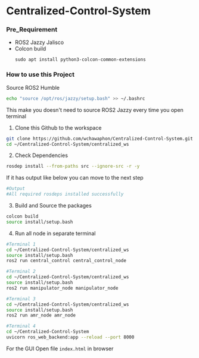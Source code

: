 # Centralized-Control-System

### Pre_Requirement
- ROS2 Jazzy Jalisco
- Colcon build
  ```
  sudo apt install python3-colcon-common-extensions
  ```

### How to use this Project
Source ROS2 Humble
```bash
echo "source /opt/ros/jazzy/setup.bash" >> ~/.bashrc
```
This make you doesn't need to source ROS2 Jazzy every time you open terminal
1. Clone this Github to the workspace
  ```bash
  git clone https://github.com/wchawaphon/Centralized-Control-System.git
  cd ~/Centralized-Control-System/centralized_ws
  ```
2. Check Dependencies
  ```bash
  rosdep install --from-paths src --ignore-src -r -y
  ```
If it has output like below you can move to the next step
  ```bash
  #Output
  #All required rosdeps installed successfully
  ```
3. Build and Source the packages
  ```bash
  colcon build
  source install/setup.bash
  ```
4. Run all node in separate terminal
  ```bash
  #Terminal 1
  cd ~/Centralized-Control-System/centralized_ws
  source install/setup.bash
  ros2 run central_control central_control_node

  #Terminal 2
  cd ~/Centralized-Control-System/centralized_ws
  source install/setup.bash
  ros2 run manipulator_node manipulator_node

  #Terminal 3
  cd ~/Centralized-Control-System/centralized_ws
  source install/setup.bash
  ros2 run amr_node amr_node

  #Terminal 4
  cd ~/Centralized-Control-System
  uvicorn ros_web_backend:app --reload --port 8000
  ```
For the GUI 
Open file `index.html` in browser

